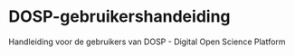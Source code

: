 # DOSP-gebruikershandeiding
Handleiding voor de gebruikers van DOSP - Digital Open Science Platform
